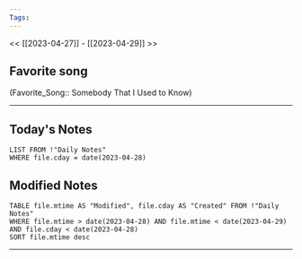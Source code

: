 ```yaml
---
Tags:
---
```

<< [[2023-04-27]] - [[2023-04-29]] >>
## Favorite song
(Favorite_Song:: Somebody That I Used to Know)

___
## Today's Notes
```dataview
LIST FROM !"Daily Notes"
WHERE file.cday = date(2023-04-28)
```
## Modified Notes
```dataview
TABLE file.mtime AS "Modified", file.cday AS "Created" FROM !"Daily Notes" 
WHERE file.mtime > date(2023-04-28) AND file.mtime < date(2023-04-29) AND file.cday < date(2023-04-28)
SORT file.mtime desc
```
___
